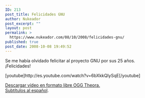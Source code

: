 ```yaml
---
ID: 213
post_title: Felicidades GNU
author: Nukeador
post_excerpt: ""
layout: post
permalink: >
  https://www.nukeador.com/08/10/2008/felicidades-gnu/
published: true
post_date: 2008-10-08 19:49:52
---
```

<p>Se me había olvidado felicitar al proyecto GNU por sus 25 años. ¡Felicidades!</p>
[youtube]http://es.youtube.com/watch?v=6bXkkQIySqE[/youtube]
<p><a href="http://ftp.gnu.org/video/Stephen_Fry-Happy_Birthday_GNU-hq_600px_780kbit.ogv">Descargar vídeo en formato libre OGG Theora.</a><br />
<a href="http://www.gnu.org/fry/happy-birthday-to-gnu-spanish.srt">Subtítulos al español</a>.</p>